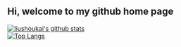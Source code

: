 Hi, welcome to my github home page
---
[![liushoukai's github stats](https://github-readme-stats.vercel.app/api?username=liushoukai&theme=gruvbox)](https://github.com/liushoukai/github-readme-stats)  
[![Top Langs](https://github-readme-stats.vercel.app/api/top-langs/?username=liushoukai&layout=compact&theme=gruvbox)](https://github.com/liushoukai/github-readme-stats)

<!--
**liushoukai/liushoukai** is a ✨ _special_ ✨ repository because its `README.md` (this file) appears on your GitHub profile.

Here are some ideas to get you started:

- 🔭 I’m currently working on ...
- 🌱 I’m currently learning ...
- 👯 I’m looking to collaborate on ...
- 🤔 I’m looking for help with ...
- 💬 Ask me about ...
- 📫 How to reach me: ...
- 😄 Pronouns: ...
- ⚡ Fun fact: ...
-->
